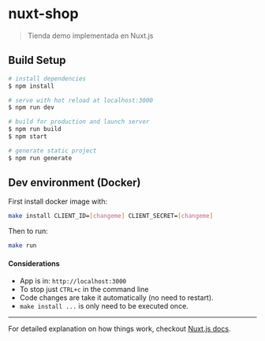 # nuxt-shop

> Tienda demo implementada en Nuxt.js

## Build Setup

``` bash
# install dependencies
$ npm install

# serve with hot reload at localhost:3000
$ npm run dev

# build for production and launch server
$ npm run build
$ npm start

# generate static project
$ npm run generate
```

## Dev environment (Docker)
First install docker image with:

``` bash
make install CLIENT_ID=[changeme] CLIENT_SECRET=[changeme]
```

Then to run:

``` bash
make run
```

#### Considerations

* App is in: `http://localhost:3000`
* To stop just `CTRL+c` in the command line
* Code changes are take it automatically (no need to restart).
* `make install ...` is only need to be executed once.

---

For detailed explanation on how things work, checkout [Nuxt.js docs](https://nuxtjs.org).